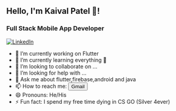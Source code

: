 

## Hello, I'm Kaival Patel 👋!
### Full Stack Mobile App Developer
[![LinkedIn](https://img.shields.io/badge/LinkedIn-yes-blue.svg)](https://www.linkedin.com/in/kaiival/)

- 🔭 I’m currently working on Flutter 
- 🌱 I’m currently learning everything 🤣
- 👯 I’m looking to collaborate on ...
- 🤔 I’m looking for help with ...
- 💬 Ask me about flutter,firebase,android and java
- 📫 How to reach me: <button class="btn btn-primary">Gmail</button>
- 😄 Pronouns: He/His
- ⚡ Fun fact: I spend my free time dying in CS GO (Silver 4ever)
